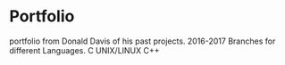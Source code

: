 # Portfolio
portfolio from Donald Davis of his past projects.
2016-2017
Branches for different Languages.
C
UNIX/LINUX
C++
